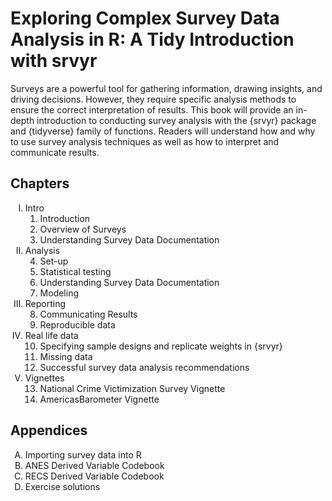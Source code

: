 # Exploring Complex Survey Data Analysis in R: A Tidy Introduction with srvyr

Surveys are a powerful tool for gathering information, drawing insights, and driving decisions. However, they require specific analysis methods to ensure the correct interpretation of results. This book will provide an in-depth introduction to conducting survey analysis with the {srvyr} package and {tidyverse} family of functions. Readers will understand how and why to use survey analysis techniques as well as how to interpret and communicate results.

## Chapters

<ol type="I">
<li> Intro
<ol type="1">
<li> Introduction
<li> Overview of Surveys
<li> Understanding Survey Data Documentation
</ol></li>
<li> Analysis
<ol type="1" start=4>
<li> Set-up
<li> Statistical testing
<li> Understanding Survey Data Documentation
<li> Modeling
</ol></li>
<li> Reporting
<ol type="1" start=8>
<li> Communicating Results
<li> Reproducible data
</ol></li>
<li> Real life data 
<ol type="1" start=10>
<li> Specifying sample designs and replicate weights in {srvyr}
<li> Missing data
<li> Successful survey data analysis recommendations
</ol></li>
<li> Vignettes
<ol type="1" start=13>
<li> National Crime Victimization Survey Vignette
<li> AmericasBarometer Vignette
</ol></li>
</ol>

## Appendices 

<ol type="A">
<li> Importing survey data into R
<li> ANES Derived Variable Codebook
<li> RECS Derived Variable Codebook
<li> Exercise solutions
</ol>
